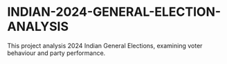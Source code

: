# INDIAN-2024-GENERAL-ELECTION-ANALYSIS
This project analysis 2024 Indian General Elections, examining voter behaviour and party performance. 
